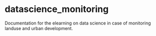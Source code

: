 # datascience_monitoring



Documentation for the elearning on data science in case of monitoring landuse and urban development. 

